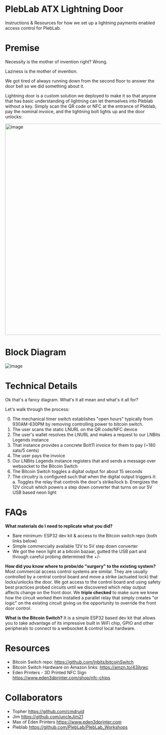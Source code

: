 # PlebLab ATX Lightning Door
Instructions &amp; Resources for how we set up a lightning payments enabled access control for PlebLab.

# Premise
Necessity is the mother of invention right? Wrong.

Laziness is the mother of invention.

We got tired of always running down from the second floor to answer the door bell so we did something about it.

Lightning door is a custom solution we deployed to make it so that anyone that has basic understanding of lightning can let themselves into Pleblab without a key. Simply scan the QR code or NFC at the entrance of Pleblab, pay the nominal invoice, and the lightning bolt lights up and the door unlocks:

<img width="684" alt="image" src="https://github.com/uncleJim21/PlebLabATXLightningDoor/assets/96802642/b15366a6-58fd-4885-b445-364ee378b512">

# Block Diagram
![image](https://github.com/uncleJim21/PlebLabATXLightningDoor/assets/96802642/671531d4-2971-41ff-9887-2c032ae8b094)

# Technical Details
Ok that's a fancy diagram. What's it all mean and what's it all for? 

Let's walk through the process:

0. The mechanical timer switch establishes "open hours" typically from 930AM-630PM by removing controlling power to bitcoin switch.
1. The user scans the static LNURL on the QR code/NFC device
2. The user's wallet resolves the LNURL and makes a request to our LNBits Legends instance
3. That instance provides a concrete Bolt11 invoice for them to pay (~180 sats/5 cents)
4. The user pays the invoice
5. Our LNBits Legends instance registers that and sends a message over websocket to the Bitcoin Switch
6. The Bitcoin Switch toggles a digital output for about 15 seconds
7. The circuitry is configured such that when the digital output triggers it:
  a. Toggles the relay that controls the door's strike/lock
  b. Energizes the 12V circuit which powers a step down converter that turns on our 5V USB based neon light


# FAQs

**What materials do I need to replicate what you did?**
- Bare minimum: ESP32 dev kit & access to the Bitcoin switch repo (both links below)
- Simple commercially available 12V to 5V step down converter
- We got the neon light at a bitcoin bazaar, gutted the USB part and through careful probing determined the +/-

**How did you know where to probe/do "surgery" to the existing system?**
Most commercial access control systems are similar. They are usually controlled by a central control board and move a strike (actuated lock) that locks/unlocks the door. We got access to the control board and using safety best practices probed circuits until we discovered which relay output affects change on the front door. We **triple checked** to make sure we knew how the circuit worked then installed a parallel relay that simply creates "or logic" on the existing circuit giving us the opportunity to override the front door control.

**What is the Bitcoin Switch?**
It is a simple ESP32 based dev kit that allows you to take advantage of its impressive built in WiFi chip, GPIO and other peripherals to connect to a websocket & control local hardware.


# Resources
- Bitcoin Switch repo: https://github.com/lnbits/bitcoinSwitch
- Bitcoin Switch Hardware on Amazon links: https://amzn.to/43ilywc
- Eden Printers - 3D Printed NFC Sign https://www.eden3dprinter.com/shop/nfc-chips

# Collaborators
- Topher https://github.com/cmdruid
- Jim https://github.com/uncleJim21
- Max of Eden Printers https://www.eden3dprinter.com
- Pleblab https://github.com/PlebLab/PlebLab_Workshops
